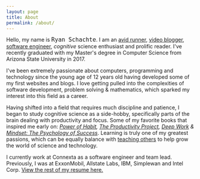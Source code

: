 ```yaml
---
layout: page
title: About
permalink: /about/
---
```

<p class="site-intro">Hello, my name is <font size="4.5em"><code>Ryan Schachte</code></font>. I am an <span class="underline"><a href="https://www.strava.com/athletes/3934827" target="_blank">avid runner</a></span>,
<span class="underline"><a href="https://www.youtube.com/channel/UC0ckjBtm9SBV7JAjbELiBqQ" target="_blank">video blogger</a></span>, <span class="underline"><a href="https://github.com/schachte" target="_blank">software engineer</a></span>, <i>cognitive</i> science enthusiast and prolific reader. I've recently
graduated with my Master's degree in Computer Science from Arizona State University in 2017.

<p>I've been extremely passionate about computers, programming and technology since the young age of 12 years old having developed some of my first websites and blogs.
I love getting pulled into the complexities of software development, problem solving &amp; mathematics, which sparked my interest into this field as a career. 

<p>Having shifted into a field that requires much discipline and patience, I began to study cognitive science as a side-hobby, specifically
parts of the brain dealing with productivity and focus. Some of my favorite books that inspired me early on: <i><a href="http://charlesduhigg.com/the-power-of-habit/"><span class="underline">Power of Habit</span></a>, <a href="http://alifeofproductivity.com/book/"><span class="underline">The Productivity Project</span></a>, <a href="http://calnewport.com/books/deep-work/"><span class="underline">Deep Work</span></a> &amp; <a href="https://www.amazon.com/Mindset-Psychology-Carol-S-Dweck/dp/0345472322"><span class="underline">Mindset: The Psychology of Success</span></a></i>. Learning is truly one of my greatest passions, which can be equally balance with
<a href="http://youtube.ryan-schachte.com"><span class="underline">teaching others</span></a> to help grow the world of science and technology.

<p class="site-intro">I currently work at <span class="underline">Connexta</span>
as a software engineer and team lead. Previously, I was at <span class="underline">ExxonMobil</span>, <span class="underline">Allstate Labs</span>, <span class="underline">IBM</span>, <span class="underline">Simplewan</span> and <span class="underline">Intel Corp</span>. <span class="underline"><a href="/Ryan_Schachte_Resume.pdf">   View the rest of my resume here.</a></span>
